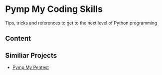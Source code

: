 # Pymp My Coding Skills

Tips, tricks and references to get to the next level of Python programming


## Content




## Similiar Projects

* [Pymp My Pentest](https://github.com/GhostActive/PympMyPentest)

